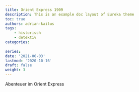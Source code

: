 ```yaml
---
title: Orient Express 1909
description: This is an example doc layout of Eureka theme
toc: true
authors: adrian-kailus
tags:
    - historisch
    - detektiv
categories: 
    
series:
date: '2021-06-03'
lastmod: '2020-10-16'
draft: false
weight: 3
---
```


Abenteuer im Orient Express